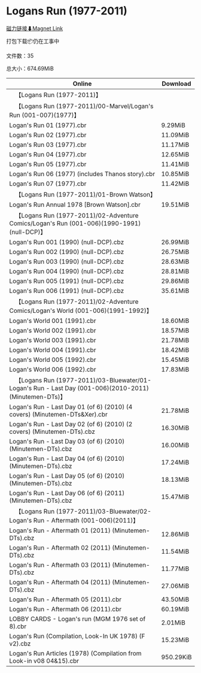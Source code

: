 # Logans Run (1977-2011)

[磁力链接⬇Magnet Link](magnet:?xt=urn:btih:5d976a4327463b27bae46827ec503273c8c4ba3e&dn=Logans%20Run%20%281977-2011%29)

打包下载📦仍在工事中

文件数：35

总大小：674.69MiB

Online | Download
--- | ---
&emsp;【Logans Run (1977-2011)】 | 
&emsp;【Logans Run (1977-2011)/00-Marvel/Logan's Run (001-007)(1977)】 | 
Logan's Run 01 (1977).cbr | 9.29MiB
Logan's Run 02 (1977).cbr | 11.09MiB
Logan's Run 03 (1977).cbr | 11.17MiB
Logan's Run 04 (1977).cbr | 12.65MiB
Logan's Run 05 (1977).cbr | 11.41MiB
Logan's Run 06 (1977) (includes Thanos story).cbr | 10.85MiB
Logan's Run 07 (1977).cbr | 11.42MiB
&emsp;【Logans Run (1977-2011)/01-Brown Watson】 | 
Logan's Run Annual 1978 \[Brown Watson\].cbr | 19.51MiB
&emsp;【Logans Run (1977-2011)/02-Adventure Comics/Logan's Run (001-006)(1990-1991)(null-DCP)】 | 
Logan's Run 001 (1990) (null-DCP).cbz | 26.99MiB
Logan's Run 002 (1990) (null-DCP).cbz | 26.75MiB
Logan's Run 003 (1990) (null-DCP).cbz | 28.63MiB
Logan's Run 004 (1990) (null-DCP).cbz | 28.81MiB
Logan's Run 005 (1991) (null-DCP).cbz | 29.86MiB
Logan's Run 006 (1991) (null-DCP).cbz | 35.61MiB
&emsp;【Logans Run (1977-2011)/02-Adventure Comics/Logan's World (001-006)(1991-1992)】 | 
Logan's World 001 (1991).cbr | 18.60MiB
Logan's World 002 (1991).cbr | 18.57MiB
Logan's World 003 (1991).cbr | 21.78MiB
Logan's World 004 (1991).cbr | 18.42MiB
Logan's World 005 (1992).cbr | 15.45MiB
Logan's World 006 (1992).cbr | 17.83MiB
&emsp;【Logans Run (1977-2011)/03-Bluewater/01-Logan's Run - Last Day (001-006)(2010-2011)(Minutemen-DTs)】 | 
Logan's Run - Last Day 01 (of 6) (2010) (4 covers) (Minutemen-DTs&Xer).cbr | 21.78MiB
Logan's Run - Last Day 02 (of 6) (2010) (2 covers) (Minutemen-DTs).cbz | 16.30MiB
Logan's Run - Last Day 03 (of 6) (2010) (Minutemen-DTs).cbz | 16.00MiB
Logan's Run - Last Day 04 (of 6) (2010) (Minutemen-DTs).cbz | 17.24MiB
Logan's Run - Last Day 05 (of 6) (2010) (Minutemen-DTs).cbz | 18.13MiB
Logan's Run - Last Day 06 (of 6) (2011) (Minutemen-DTs).cbz | 15.47MiB
&emsp;【Logans Run (1977-2011)/03-Bluewater/02-Logan's Run - Aftermath (001-006)(2011)】 | 
Logan's Run - Aftermath 01 (2011) (Minutemen-DTs).cbz | 12.86MiB
Logan's Run - Aftermath 02 (2011) (Minutemen-DTs).cbz | 11.54MiB
Logan's Run - Aftermath 03 (2011) (Minutemen-DTs).cbz | 11.77MiB
Logan's Run - Aftermath 04 (2011) (Minutemen-DTs).cbz | 27.06MiB
Logan's Run - Aftermath 05 (2011).cbr | 43.50MiB
Logan's Run - Aftermath 06 (2011).cbr | 60.19MiB
LOBBY CARDS - Logan's run (MGM 1976 set of 8).cbr | 2.01MiB
Logan's Run (Compilation, Look-In UK 1978) (F v2).cbz | 15.23MiB
Logan's Run Articles (1978) (Compilation from Look-in v08 04&15).cbr | 950.29KiB
